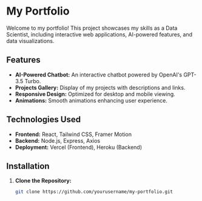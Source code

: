 # My Portfolio

Welcome to my portfolio! This project showcases my skills as a Data Scientist, including interactive web applications, AI-powered features, and data visualizations.

## Features

- **AI-Powered Chatbot:** An interactive chatbot powered by OpenAI's GPT-3.5 Turbo.
- **Projects Gallery:** Display of my projects with descriptions and links.
- **Responsive Design:** Optimized for desktop and mobile viewing.
- **Animations:** Smooth animations enhancing user experience.

## Technologies Used

- **Frontend:** React, Tailwind CSS, Framer Motion
- **Backend:** Node.js, Express, Axios
- **Deployment:** Vercel (Frontend), Heroku (Backend)

## Installation

1. **Clone the Repository:**

   ```bash
   git clone https://github.com/yourusername/my-portfolio.git

